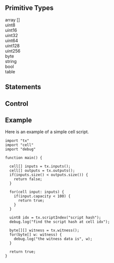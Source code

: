 ## Primitive Types

array []  
uint8  
uint16  
uint32  
uint64  
uint128  
uint256  
byte  
string    
bool  
table  

## Statements


## Control


## Example

Here is an example of a simple cell script.
```
import "tx"
import "cell"
import "debug"

function main() {

  cell[] inputs = tx.inputs();
  cell[] outputs = tx.outputs();
  if(inputs.size() < outputs.size()) {
    return false;
  }

  for(cell input: inputs) {
    if(input.capacity < 100) {
      return true;
    }
  }

  uint8 idx = tx.scriptIndex("script hash");
  debug.log("find the script hash at cell idx");

  byte[][] witness = tx.witness();
  for(byte[] w: witness) {
    debug.log("the witness data is", w);
  }
  
  return true;
}
```
